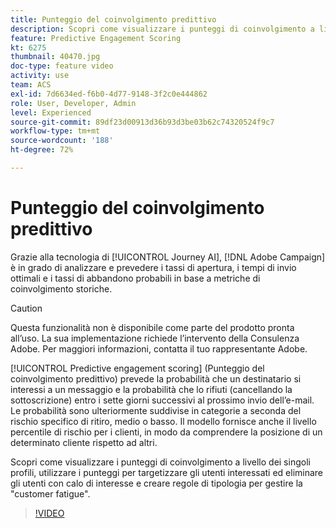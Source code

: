```yaml
---
title: Punteggio del coinvolgimento predittivo
description: Scopri come visualizzare i punteggi di coinvolgimento a livello dei singoli profili, utilizzare i punteggi per targetizzare gli utenti interessati ed eliminare gli utenti con calo di interesse e creare regole di tipologia per gestire la "customer fatigue".
feature: Predictive Engagement Scoring
kt: 6275
thumbnail: 40470.jpg
doc-type: feature video
activity: use
team: ACS
exl-id: 7d6634ed-f6b0-4d77-9148-3f2c0e444862
role: User, Developer, Admin
level: Experienced
source-git-commit: 89df23d00913d36b93d3be03b62c74320524f9c7
workflow-type: tm+mt
source-wordcount: '188'
ht-degree: 72%

---
```


# Punteggio del coinvolgimento predittivo

Grazie alla tecnologia di [!UICONTROL Journey AI], [!DNL Adobe Campaign] è in grado di analizzare e prevedere i tassi di apertura, i tempi di invio ottimali e i tassi di abbandono probabili in base a metriche di coinvolgimento storiche.

>[!CAUTION]
>Questa funzionalità non è disponibile come parte del prodotto pronta all’uso. La sua implementazione richiede l’intervento della Consulenza Adobe. Per maggiori informazioni, contatta il tuo rappresentante Adobe.

[!UICONTROL Predictive engagement scoring] (Punteggio del coinvolgimento predittivo) prevede la probabilità che un destinatario si interessi a un messaggio e la probabilità che lo rifiuti (cancellando la sottoscrizione) entro i sette giorni successivi al prossimo invio dell’e-mail. Le probabilità sono ulteriormente suddivise in categorie a seconda del rischio specifico di ritiro, medio o basso. Il modello fornisce anche il livello percentile di rischio per i clienti, in modo da comprendere la posizione di un determinato cliente rispetto ad altri.

Scopri come visualizzare i punteggi di coinvolgimento a livello dei singoli profili, utilizzare i punteggi per targetizzare gli utenti interessati ed eliminare gli utenti con calo di interesse e creare regole di tipologia per gestire la &quot;customer fatigue&quot;.

>[!VIDEO](https://video.tv.adobe.com/v/40470?quality=12&learn=on)
